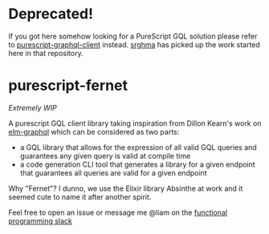 # Deprecated!

If you got here somehow looking for a PureScript GQL solution please refer to [purescript-graphql-client](https://github.com/purescript-graphql-client/purescript-graphql-client) instead. [srghma](https://github.com/srghma) has picked up the work started here in that repository.

# purescript-fernet

*Extremely WIP*

A purescript GQL client library taking inspiration from
Dillon Kearn's work on [elm-graphql](https://github.com/dillonkearns/elm-graphql)
which can be considered as two parts:

- a GQL library that allows for the expression of all valid GQL queries
and guarantees any given query is valid at compile time
- a code generation CLI tool that generates a library for a given endpoint
that guarantees all queries are valid for a given endpoint

Why "Fernet"? I dunno, we use the Elixir library Absinthe at work and it seemed
cute to name it after another spirit.

Feel free to open an issue or message me \@liam on the
[functional programming slack](https://fpchat-invite.herokuapp.com/)
